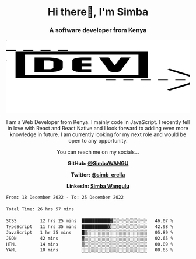 
<h1 align="center"> Hi there👋, I'm Simba</h1>
<h3 align="center">A software developer from Kenya</h3>

<img src="/arrow-svgrepo-com.svg" margin="auto" width="100%" height="200px">


<p align="center">I am a Web Developer from Kenya. I mainly code in JavaScript. I recently fell in love with React and React Native and I look forward to adding even more knowledge in future. I am currently looking for my next role and would be open to any opportunity.</p>

<p align="center">You can reach me on my socials... </p>

<div align="center">

__<p>  GitHub: [@SimbaWANGU](https://github.com/SimbaWANGU)__  </p>
__<p> Twitter: [@simb_erella](https://twitter.com/simb_erella)__ </p>
__<p> LinkesIn: [Simba Wangulu](https://www.linkedin.com/in/simba-wangulu/)__ </p>

</div>

<!--START_SECTION:waka-->

```text
From: 18 December 2022 - To: 25 December 2022

Total Time: 26 hrs 57 mins

SCSS         12 hrs 25 mins  ███████████▓░░░░░░░░░░░░░   46.07 %
TypeScript   11 hrs 35 mins  ██████████▓░░░░░░░░░░░░░░   42.98 %
JavaScript   1 hr 35 mins    █▒░░░░░░░░░░░░░░░░░░░░░░░   05.89 %
JSON         42 mins         ▓░░░░░░░░░░░░░░░░░░░░░░░░   02.65 %
HTML         14 mins         ▒░░░░░░░░░░░░░░░░░░░░░░░░   00.89 %
YAML         10 mins         ░░░░░░░░░░░░░░░░░░░░░░░░░   00.65 %
```

<!--END_SECTION:waka-->
